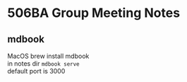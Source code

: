 # 506BA Group Meeting Notes

## mdbook
MacOS brew install mdbook  
in notes dir `mdbook serve`   
default port is 3000

